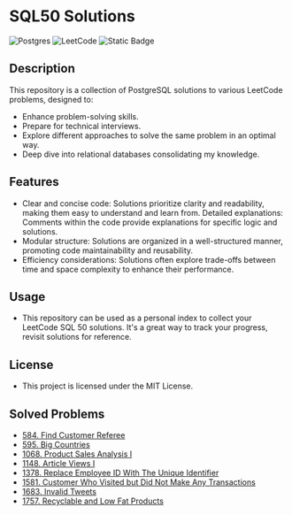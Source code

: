 # SQL50 Solutions

![Postgres](https://img.shields.io/badge/postgres-%23316192.svg?style=for-the-badge&logo=postgresql&logoColor=white)
![LeetCode](https://img.shields.io/badge/LeetCode-000000?style=for-the-badge&logo=LeetCode&logoColor=#d16c06)
![Static Badge](https://img.shields.io/badge/license-MIT-green?style=for-the-badge)

## Description

This repository is a collection of PostgreSQL solutions to various LeetCode problems, designed to:

- Enhance problem-solving skills.
- Prepare for technical interviews.
- Explore different approaches to solve the same problem in an optimal way.
- Deep dive into relational databases consolidating my knowledge.

## Features

- Clear and concise code: Solutions prioritize clarity and readability, making them easy to understand and learn from.
  Detailed explanations: Comments within the code provide explanations for specific logic and solutions.
- Modular structure: Solutions are organized in a well-structured manner, promoting code maintainability and reusability.
- Efficiency considerations: Solutions often explore trade-offs between time and space complexity to enhance their performance.

## Usage

- This repository can be used as a personal index to collect your LeetCode SQL 50 solutions. It's a great way to track your progress, revisit solutions for reference.

## License

- This project is licensed under the MIT License.

## Solved Problems

- [584. Find Customer Referee](https://github.com/MarcoBasileDev/SQL50-Solutions/blob/main/solutions/584_find_customer_referee.sql)
- [595. Big Countries](https://github.com/MarcoBasileDev/SQL50-Solutions/blob/main/solutions/595_big_countries.sql)
- [1068. Product Sales Analysis I](https://github.com/MarcoBasileDev/SQL50-Solutions/blob/main/solutions/1068_product_sales_analysis_I.sql)
- [1148. Article Views I](https://github.com/MarcoBasileDev/SQL50-Solutions/blob/main/solutions/1148_article_views_I.sql)
- [1378. Replace Employee ID With The Unique Identifier](https://github.com/MarcoBasileDev/SQL50-Solutions/blob/main/solutions/1378_replace_employee_id_with_the_unique_identifier.sql)
- [1581. Customer Who Visited but Did Not Make Any Transactions](https://github.com/MarcoBasileDev/SQL50-Solutions/blob/main/solutions/1581_customer_who_visited_but_did_not_make_any_transactions.sql)
- [1683. Invalid Tweets](https://github.com/MarcoBasileDev/SQL50-Solutions/blob/main/solutions/1683_invalid_tweets.sql)
- [1757. Recyclable and Low Fat Products](https://github.com/MarcoBasileDev/SQL50-Solutions/blob/main/solutions/1757_recyclable_and_low_fat_products.sql)
